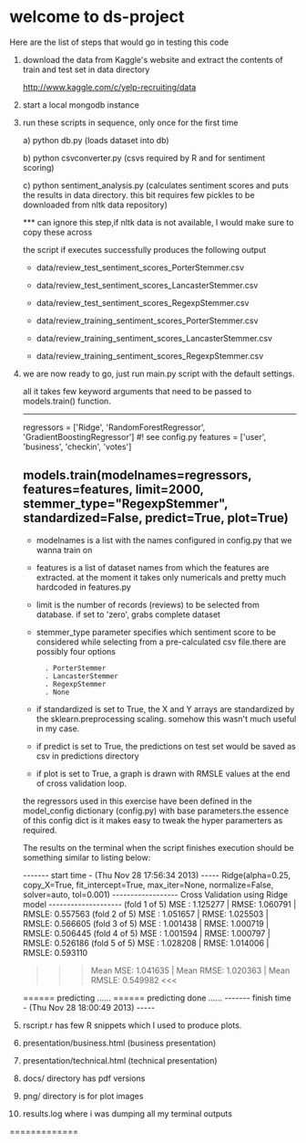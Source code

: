 welcome to ds-project
==========
Here are the list of steps that would go in testing this code

1) download the data from Kaggle's website
   and extract the contents of train and
   test set in data directory
   
   http://www.kaggle.com/c/yelp-recruiting/data

2) start a local mongodb instance

3) run these scripts in sequence, only once for the first time

   a) python db.py
      (loads dataset into db)

   b) python csvconverter.py
      (csvs required by R and for sentiment scoring)
   
   c) python sentiment_analysis.py
      (calculates sentiment scores and puts the results in data directory.
      this bit requires few pickles to be downloaded from nltk data
      repository)
      
      *** can ignore this step,if nltk data is not available, I would make sure to copy these across

      the script if executes successfully produces the following output      
      - data/review_test_sentiment_scores_PorterStemmer.csv
      - data/review_test_sentiment_scores_LancasterStemmer.csv
      - data/review_test_sentiment_scores_RegexpStemmer.csv
      
      - data/review_training_sentiment_scores_PorterStemmer.csv
      - data/review_training_sentiment_scores_LancasterStemmer.csv
      - data/review_training_sentiment_scores_RegexpStemmer.csv
      
      
4) we are now ready to go, just run main.py script with the default settings.

   all it takes few keyword arguments that need to be passed to models.train() function.
     
     -----------------------------------------------------
     regressors = ['Ridge', 'RandomForestRegressor', 'GradientBoostingRegressor'] #! see config.py 
     features = ['user', 'business', 'checkin', 'votes']

     models.train(modelnames=regressors, features=features, limit=2000, stemmer_type="RegexpStemmer",
                 standardized=False, predict=True, plot=True)
     ------------------------------------------------------

    - modelnames is a list with the names configured in
       config.py that we wanna train on

    - features is a list of dataset names from which
       the features are extracted. at the moment it takes
       only numericals and pretty much hardcoded in features.py

    - limit is the number of records (reviews) to be selected
       from database. if set to 'zero', grabs complete dataset 

    - stemmer_type parameter specifies which sentiment score to
       be considered while selecting from a pre-calculated csv
       file.there are possibly four options
       
            . PorterStemmer
            . LancasterStemmer
            . RegexpStemmer
            . None
                
    - if standardized is set to True, the X and Y arrays are standardized 
      by the sklearn.preprocessing scaling. somehow this wasn't much useful
      in my case.
      
    - if predict is set to True, the predictions on test set
       would be saved as csv in predictions directory

    - if plot is set to True, a graph is drawn with RMSLE
      values at the end of cross validation loop.
                      
    the regressors used in this exercise have been defined in the model_config
    dictionary (config.py) with base parameters.the essence of this config dict is it
    makes easy to tweak the hyper paramerters as required.

    The results on the terminal when the script finishes execution
    should be something similar to listing below:
    
    ------- start time - (Thu Nov 28 17:56:34 2013) -----
    Ridge(alpha=0.25, copy_X=True, fit_intercept=True, max_iter=None,
    normalize=False, solver=auto, tol=0.001)
    ------------------ Cross Validation using Ridge model --------------------
    (fold 1 of 5) MSE : 1.125277 | RMSE: 1.060791 | RMSLE: 0.557563
    (fold 2 of 5) MSE : 1.051657 | RMSE: 1.025503 | RMSLE: 0.566605
    (fold 3 of 5) MSE : 1.001438 | RMSE: 1.000719 | RMSLE: 0.506445
    (fold 4 of 5) MSE : 1.001594 | RMSE: 1.000797 | RMSLE: 0.526186
    (fold 5 of 5) MSE : 1.028208 | RMSE: 1.014006 | RMSLE: 0.593110
    >>> Mean MSE: 1.041635 | Mean RMSE: 1.020363 | Mean RMSLE: 0.549982 <<<
    
    ====== predicting ......
    ====== predicting done ......
    ------- finish time - (Thu Nov 28 18:00:49 2013) -----

5) rscript.r has few R snippets which I used to produce plots.

6) presentation/business.html (business presentation)

7) presentation/technical.html (technical presentation)

8) docs/ directory has pdf versions

9) png/ directory is for plot images

10) results.log where i was dumping all my terminal outputs

=============
